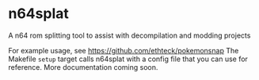 # n64splat
A n64 rom splitting tool to assist with decompilation and modding projects

For example usage, see https://github.com/ethteck/pokemonsnap
The Makefile `setup` target calls n64splat with a config file that you can use for reference. More documentation coming soon.

